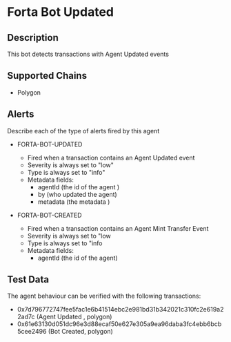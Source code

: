 # Forta Bot Updated

## Description

This bot detects transactions with Agent Updated events

## Supported Chains

- Polygon

## Alerts

Describe each of the type of alerts fired by this agent

- FORTA-BOT-UPDATED

  - Fired when a transaction contains an Agent Updated event
  - Severity is always set to "low"
  - Type is always set to "info"
  - Metadata fields:
    - agentId (the id of the agent )
    - by (who updated the agent)
    - metadata (the metadata )

- FORTA-BOT-CREATED
  - Fired when a transaction contains an Agent Mint Transfer Event
  - Severity is always set to "low
  - Type is always set to "info
  - Metadata fields:
    - agentId (the id of the agent)

## Test Data

The agent behaviour can be verified with the following transactions:

- 0x7d796772747fee5fac1e6b41514ebc2e981bd31b342021c310fc2e619a22ad7c (Agent Updated , polygon)
- 0x61e63130d051dc96e3d88ecaf50e627e305a9ea96daba3fc4ebb6bcb5cee2496 (Bot Created, polygon)
